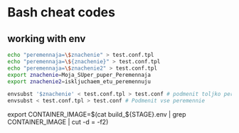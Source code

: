 # Bash cheat codes

## working with env
```bash
echo "peremennaja=\$znachenie" > test.conf.tpl
echo "peremennaja=\${znachenie}" > test.conf.tpl
echo "peremennaja=\$znachenie2" > test.conf.tpl
export znachenie=Moja_SUper_puper_Peremennaja
export znachenie2=iskljuchaem_etu_peremennuju

envsubst '$znachenie' < test.conf.tpl > test.conf # podmenit toljko peremennuju $znachenie v dvuh formatah $znachenie i ${znachenie}
envsubst < test.conf.tpl > test.conf # Podmenit vse peremennie
```
export CONTAINER_IMAGE=$(cat build_${STAGE}.env  | grep CONTAINER_IMAGE | cut -d = -f2)
